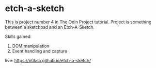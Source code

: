 # etch-a-sketch

This is project number 4 in The Odin Project tutorial.
Project is something between a sketchpad and an Etch-A-Sketch.

Skills gained:

1. DOM manipulation
2. Event handling and capture





live: https://n0ksa.github.io/etch-a-sketch/
